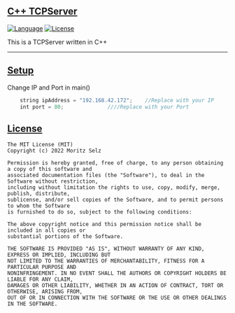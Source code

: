 ## [C++ TCPServer](#tcpserver)

[![Language](https://img.shields.io/badge/Language-C%2B%2B-blue)]()
[![License](https://img.shields.io/github/license/vhesener/Closures.svg?style=plastic&colorB=68B7EB)]()


This is a TCPServer written in C++

***
## [Setup](#usage-overview)

Change IP and Port in main()

```swift
	string ipAddress = "192.168.42.172";	//Replace with your IP
	int port = 80;				////Replace with your Port

```


## [License](#license)

```text
The MIT License (MIT)
Copyright (c) 2022 Moritz Selz
 
Permission is hereby granted, free of charge, to any person obtaining a copy of this software and
associated documentation files (the "Software"), to deal in the Software without restriction,
including without limitation the rights to use, copy, modify, merge, publish, distribute,
sublicense, and/or sell copies of the Software, and to permit persons to whom the Software
is furnished to do so, subject to the following conditions:
 
The above copyright notice and this permission notice shall be included in all copies or
substantial portions of the Software.
 
THE SOFTWARE IS PROVIDED "AS IS", WITHOUT WARRANTY OF ANY KIND, EXPRESS OR IMPLIED, INCLUDING BUT
NOT LIMITED TO THE WARRANTIES OF MERCHANTABILITY, FITNESS FOR A PARTICULAR PURPOSE AND
NONINFRINGEMENT. IN NO EVENT SHALL THE AUTHORS OR COPYRIGHT HOLDERS BE LIABLE FOR ANY CLAIM,
DAMAGES OR OTHER LIABILITY, WHETHER IN AN ACTION OF CONTRACT, TORT OR OTHERWISE, ARISING FROM,
OUT OF OR IN CONNECTION WITH THE SOFTWARE OR THE USE OR OTHER DEALINGS IN THE SOFTWARE.
```
